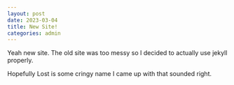 ```yaml
---
layout: post
date: 2023-03-04
title: New Site!
categories: admin
---
```


Yeah new site. The old site was too messy so I decided to actually use jekyll properly.

Hopefully Lost is some cringy name I came up with that sounded right.